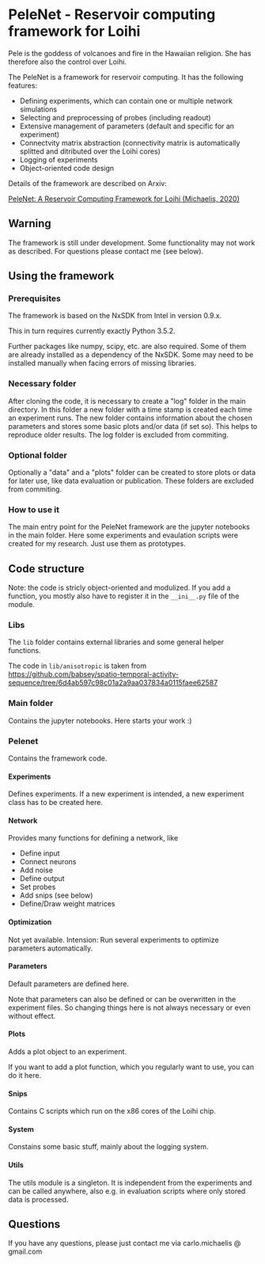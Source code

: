 # PeleNet - Reservoir computing framework for Loihi

Pele is the goddess of volcanoes and fire in the Hawaiian religion. She has therefore also the control over Loihi.

The PeleNet is a framework for reservoir computing. It has the following features:

* Defining experiments, which can contain one or multiple network simulations
* Selecting and preprocessing of probes (including readout)
* Extensive management of parameters (default and specific for an experiment)
* Connectvity matrix abstraction (connectivity matrix is automatically splitted and ditributed over the Loihi cores)
* Logging of experiments
* Object-oriented code design

Details of the framework are described on Arxiv:

[PeleNet: A Reservoir Computing Framework for Loihi (Michaelis, 2020)](https://arxiv.org/abs/2011.12338)

## Warning

The framework is still under development. Some functionality may not work as described. For questions please contact me (see below).

## Using the framework

### Prerequisites

The framework is based on the NxSDK from Intel in version 0.9.x.

This in turn requires currently exactly Python 3.5.2.

Further packages like numpy, scipy, etc. are also required. Some of them are already installed as a dependency of the NxSDK. Some may need to be installed manually when facing errors of missing libraries.

### Necessary folder

After cloning the code, it is necessary to create a "log" folder in the main directory. In this folder a new folder with a time stamp is created each time an experiment runs. The new folder contains information about the chosen parameters and stores some basic plots and/or data (if set so). This helps to reproduce older results. The log folder is excluded from commiting.

### Optional folder

Optionally a "data" and a "plots" folder can be created to store plots or data for later use, like data evaluation or publication. These folders are excluded from commiting.

### How to use it

The main entry point for the PeleNet framework are the jupyter notebooks in the main folder. Here some experiments and evaulation scripts were created for my research. Just use them as prototypes.

## Code structure

Note: the code is stricly object-oriented and modulized. If you add a function, you mostly also have to register it in the ``__ini__.py`` file of the module.

### Libs

The ``lib`` folder contains external libraries and some general helper functions.

The code in ``lib/anisotropic`` is taken from https://github.com/babsey/spatio-temporal-activity-sequence/tree/6d4ab597c98c01a2a9aa037834a0115faee62587

### Main folder

Contains the jupyter notebooks. Here starts your work :)

### Pelenet

Contains the framework code.

#### Experiments

Defines experiments. If a new experiment is intended, a new experiment class has to be created here.

#### Network

Provides many functions for defining a network, like

* Define input
* Connect neurons
* Add noise
* Define output
* Set probes
* Add snips (see below)
* Define/Draw weight matrices

#### Optimization

Not yet available. Intension: Run several experiments to optimize parameters automatically.

#### Parameters

Default parameters are defined here.

Note that parameters can also be defined or can be overwritten in the experiment files. So changing things here is not always necessary or even without effect.

#### Plots

Adds a plot object to an experiment.

If you want to add a plot function, which you regularly want to use, you can do it here.

#### Snips

Contains C scripts which run on the x86 cores of the Loihi chip.

#### System

Constains some basic stuff, mainly about the logging system.

#### Utils

The utils module is a singleton. It is independent from the experiments and can be called anywhere, also e.g. in evaluation scripts where only stored data is processed.

## Questions

If you have any questions, please just contact me via carlo.michaelis @ gmail.com
